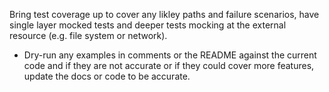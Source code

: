 Bring test coverage up to cover any likley paths and failure scenarios, have single layer mocked tests and deeper tests mocking at the external resource (e.g. file system or network).

- Dry-run any examples in comments or the README against the current code and if they are not accurate or if they could cover more features, update the docs or code to be accurate.

